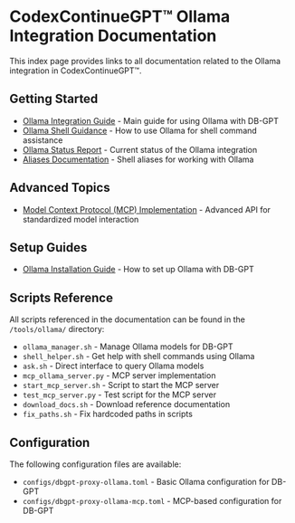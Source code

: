 # CodexContinueGPT™ Ollama Integration Documentation

This index page provides links to all documentation related to the Ollama integration in CodexContinueGPT™.

## Getting Started

- [Ollama Integration Guide](OLLAMA_INTEGRATION.md) - Main guide for using Ollama with DB-GPT
- [Ollama Shell Guidance](../ollama_shell_guidance.md) - How to use Ollama for shell command assistance
- [Ollama Status Report](OLLAMA_STATUS.md) - Current status of the Ollama integration
- [Aliases Documentation](Aliases.md) - Shell aliases for working with Ollama

## Advanced Topics

- [Model Context Protocol (MCP) Implementation](MCP_OLLAMA.md) - Advanced API for standardized model interaction

## Setup Guides

- [Ollama Installation Guide](Ollama-Integration.md#repository-setup) - How to set up Ollama with DB-GPT

## Scripts Reference

All scripts referenced in the documentation can be found in the `/tools/ollama/` directory:

- `ollama_manager.sh` - Manage Ollama models for DB-GPT
- `shell_helper.sh` - Get help with shell commands using Ollama
- `ask.sh` - Direct interface to query Ollama models
- `mcp_ollama_server.py` - MCP server implementation
- `start_mcp_server.sh` - Script to start the MCP server
- `test_mcp_server.py` - Test script for the MCP server
- `download_docs.sh` - Download reference documentation
- `fix_paths.sh` - Fix hardcoded paths in scripts

## Configuration

The following configuration files are available:

- `configs/dbgpt-proxy-ollama.toml` - Basic Ollama configuration for DB-GPT
- `configs/dbgpt-proxy-ollama-mcp.toml` - MCP-based configuration for DB-GPT
